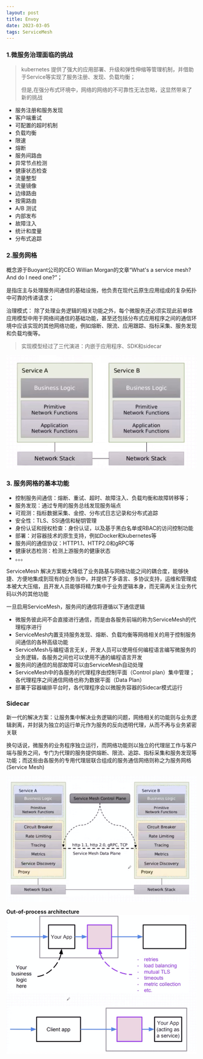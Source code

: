 ```yaml
---
layout: post
title: Envoy
date: 2023-03-05
tags: ServiceMesh
---
```


### 1.微服务治理面临的挑战
> kubernetes 提供了强大的应用部署、升级和弹性伸缩等管理机制，并借助于Service等实现了服务注册、发现、负载均衡；
>
> 但是,在强分布式环境中，网络的网络的不可靠性无法忽略，这显然带来了新的挑战

- 服务注册和服务发现
- 客户端重试
- 可配置的超时机制
- 负载均衡
- 限速
- 熔断
- 服务间路由
- 异常节点检测
- 健康状态检查
- 流量整型
- 流量镜像
- 边缘路由
- 按需路由
- A/B 测试
- 内部发布
- 故障注入
- 统计和度量
- 分布式追踪


### 2.服务网格

概念源于Buoyant公司的CEO Willian Morgan的文章“What's a service mesh? And do I need one?”；


是指庄主与处理服务间通信的基础设施，他负责在现代云原生应用组成的复杂拓扑中可靠的传递请求；

治理模式： 除了处理业务逻辑的相关功能之外，每个微服务还必须实现此前单体应用模型中用于网络间通信的基础功能，甚至还包括分布式应用程序之间的通信环境中应该实现的其他网络功能，例如熔断、限流、应用跟踪、指标采集、服务发现和负载均衡等。

> 实现模型经过了三代演进：内嵌于应用程序、SDK和sidecar


![](/images/posts/media/moxing.png)



### 3. 服务网格的基本功能
- 控制服务间通信：熔断、重试、超时、故障注入、负载均衡和故障转移等；
- 服务发现：通过专用的服务总线发现服务端点
- 可观测：指标数据采集、金控、分布式日志记录和分布式追踪
- 安全性：TLS、SSl通信和秘钥管理
- 身份认证和授权检查：身份认证，以及基于黑白名单或RBAC的访问控制功能
- 部署：对容器技术的原生支持，例如Docker和kubernetes等
- 服务间的通信协议：HTTP1.1、HTTP2.0和gRPC等
- 健康状态检测：检测上游服务的健康状态
- 。。。


ServiceMesh 解决方案极大降低了业务路基与网络功能之间的耦合度，能够快捷、方便地集成到现有的业务当中，并提供了多语言、多协议支持，运维和管理成本被大大压缩，且开发人员能够将精力集中于业务逻辑本身，而无需再关注业务代码以外的其他功能

一旦启用ServiceMesh，服务间的通信将遵循以下通信逻辑
- 微服务彼此间不会直接进行通信，而是由各服务前端的称为ServiceMesh的代理程序进行
- ServiceMesh内置支持服务发现、熔断、负载均衡等网络相关的用于控制服务间通信的各种高级功能
- ServiceMesh与编程语言无关，开发人员可以使用任何编程语言编写微服务的业务逻辑，各服务之间也可以使用不通的编程语言开发
- 服务间的通信的局部故障可以由ServiceMesh自动处理
- ServiceMesh中的各服务的代理程序由控制平面（Control plan）集中管理；各代理程序之间通信网络也称为数据平面（Data Plan）
- 部署于容器编排平台时，各代理程序会以微服务容器的Sidecar模式运行

### Sidecar
新一代的解决方案：让服务集中解决业务逻辑的问题，网络相关的功能则与业务逻辑剥离，并封装为独立的运行单元作为服务的反向透明代理，从而不再与业务紧密关联

换句话说，微服务的业务程序独立运行，而网络功能则以独立的代理层工作与客户端与服务之间，专门为代理的服务提供熔断、限流、追踪、指标采集和服务发现等功能；而这些由各服务的专用代理层联合组成的服务通信网络则称之为服务网格(Service Mesh)

![](/images/posts/media/sidecar.png)

**Out-of-process architecture**
![](/images/posts/media/sidecar2.png)
